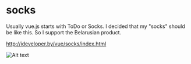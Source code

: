 # socks

Usually vue.js starts with ToDo or Socks. 
I decided that my "socks" should be like this. 
So I support the Belarusian product.

http://ideveloper.by/vue/socks/index.html

![Alt text](http://ideveloper.by/preview/vasilina.png)

